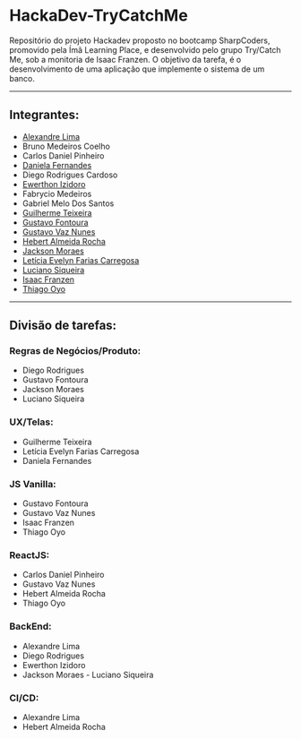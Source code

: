 # HackaDev-TryCatchMe

Repositório do projeto Hackadev proposto no bootcamp SharpCoders, promovido pela Ímã Learning Place, e desenvolvido pelo grupo Try/Catch Me, sob a monitoria de Isaac Franzen. O objetivo da tarefa, é o desenvolvimento de uma aplicação que implemente o sistema de um banco.

---
## Integrantes:
- [Alexandre Lima](https://github.com/chandelima)
- Bruno Medeiros Coelho
- Carlos Daniel Pinheiro
- [Daniela Fernandes](https://github.com/FDaniela)
- Diego Rodrigues Cardoso
- [Ewerthon Izidoro](https://github.com/Ewerthon-izi)
- Fabrycio Medeiros
- Gabriel Melo Dos Santos
- [Guilherme Teixeira](https://github.com/Guitx0)
- [Gustavo Fontoura](https://github.com/gusta-fontoura)
- [Gustavo Vaz Nunes](https://github.com/Gustavonuva)
- [Hebert Almeida Rocha](https://github.com/Hebert324)
- [Jackson Moraes](https://github.com/jacksontadeu)
- [Letícia Evelyn Farias Carregosa](https://github.com/leticiaefc)
- [Luciano Siqueira](https://github.com/LucianoDev21)
- [Isaac Franzen](https://github.com/IsaacFranzen)
- [Thiago Oyo](https://github.com/thiagooyo)

---
## Divisão de tarefas:
### Regras de Negócios/Produto:
- Diego Rodrigues
- Gustavo Fontoura
- Jackson Moraes
- Luciano Siqueira

### UX/Telas:
- Guilherme Teixeira
- Letícia Evelyn Farias Carregosa
- Daniela Fernandes
  
### JS Vanilla:
- Gustavo Fontoura
- Gustavo Vaz Nunes
- Isaac Franzen
- Thiago Oyo

### ReactJS:
- Carlos Daniel Pinheiro
- Gustavo Vaz Nunes
- Hebert Almeida Rocha
- Thiago Oyo

### BackEnd:
- Alexandre Lima
- Diego Rodrigues
- Ewerthon Izidoro
- Jackson Moraes
- Luciano Siqueira

### CI/CD:
- Alexandre Lima
- Hebert Almeida Rocha
